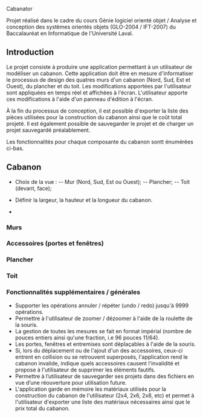  Cabanator

Projet réalisé dans le cadre du cours Génie logiciel orienté objet / Analyse et conception des systèmes orientés objets (GLO-2004 / IFT-2007) du Baccalauréat en Informatique de l'Université Laval.

## Introduction

Le projet consiste à produire une application permettant à un utilisateur de modéliser un cabanon. Cette application doit être en mesure d'informatiser le processus de design des quatres murs d'un cabanon (Nord, Sud, Est et Ouest), du plancher et du toit. Les modifications apportées par l'utilisateur sont appliquées en temps réel et affichées à l'écran. L'utilisateur apporte ces modifications à l'aide d'un panneau d'édition à l'écran.

À la fin du processus de conception, il est possible d'exporter la liste des pièces utilisées pour la construction du cabanon ainsi que le coût total projeté. Il est également possible de sauvegarder le projet et de charger un projet sauvegardé préalablement.

Les fonctionnalités pour chaque composante du cabanon sontt énumérées ci-bas. 

## Cabanon

- Choix de la vue : 
-- Mur (Nord, Sud, Est ou Ouest);
-- Plancher;
-- Toit (devant, face);

- Définir la largeur, la hauteur et la longueur du cabanon.
- 





### Murs

### Accessoires (portes et fenêtres)

### Plancher

### Toit

### Fonctionnalités supplémentaires / générales

- Supporter les opérations annuler / répéter (undo / redo) jusqu'à 9999 opérations.
- Permettre à l'utilisateur de zoomer / dézoomer à l'aide de la roulette de la souris.
- La gestion de toutes les mesures se fait en format impérial (nombre de pouces entiers ainsi qu'une fraction, i.e 96 pouces 11/64).
- Les portes, fenêtres et entremises sont déplaçables à l'aide de la souris.
- Si, lors du déplacement ou de l'ajout d'un des accessoires, ceux-ci entrent en collision ou se retrouvent superposés, l'application rend le cabanon invalide, indique quels accessoires causent l'invalidité et propose à l'utilisateur de supprimer les éléments fautifs.  
- Permettre à l’utilisateur de sauvegarder ses projets dans des fichiers en vue d’une réouverture pour utilisation future.
- L'application garde en mémoire les matériaux utilisés pour la construction du cabanon de l'utilisateur (2x4, 2x6, 2x8, etc) et permet à l'utilisateur d'exporter une liste des matériaux nécessaires ainsi que le prix total du cabanon.






